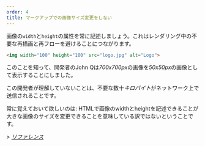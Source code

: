 ```yaml
---
order: 4
title: マークアップでの画像サイズ変更をしない
---
```


画像の`width`と`height`の属性を常に記述しましょう。これはレンダリング中の不要な再描画と再フローを避けることにつながります。

```html
<img width="100" height="100" src="logo.jpg" alt="Logo">
```

このことを知って、開発者のJohn Qは*700x700px*の画像を*50x50px*の画像として表示することにしました。

この開発者が理解していないことは、不要な数十*キロバイト*がネットワーク上で送信されることです。

常に覚えておいて欲しいのは: HTMLで画像のwidthとheightを記述できることが大きな画像のサイズを変更できることを意味している訳ではないということです。

*> [リファレンス](https://github.com/zenorocha/browser-diet/wiki/References#dont-rescale-images-in-markup)*
